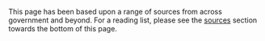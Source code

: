 This page has been based upon a range of sources from across government and beyond. For a reading list, please see the [sources](#sources) section towards the bottom of this page. 
